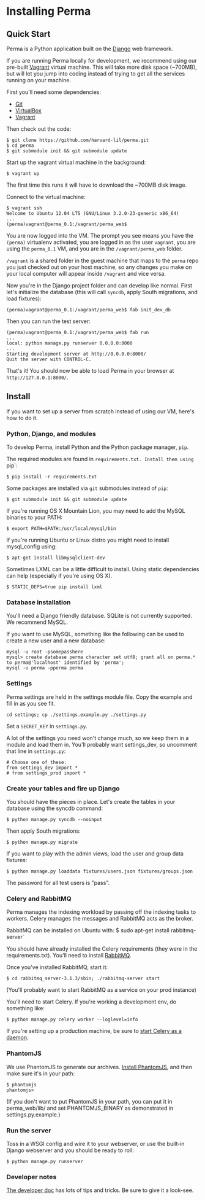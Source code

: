 Installing Perma
=====

## Quick Start

Perma is a Python application built on the [Django](https://www.djangoproject.com/) web framework.

If you are running Perma locally for development, we recommend using our pre-built
[Vagrant](http://docs.vagrantup.com/v2/getting-started/) virtual machine. This will take more disk space (~700MB),
but will let you jump into coding instead of trying to get all the services running on your machine.

First you'll need some dependencies:

* [Git](http://git-scm.com/downloads)
* [VirtualBox](https://www.virtualbox.org/wiki/Downloads)
* [Vagrant](http://www.vagrantup.com/downloads.html)

Then check out the code:

    $ git clone https://github.com/harvard-lil/perma.git
    $ cd perma
    $ git submodule init && git submodule update

Start up the vagrant virtual machine in the background:

    $ vagrant up

The first time this runs it will have to download the ~700MB disk image.

Connect to the virtual machine:

    $ vagrant ssh
    Welcome to Ubuntu 12.04 LTS (GNU/Linux 3.2.0-23-generic x86_64)
    ...
    (perma)vagrant@perma_0.1:/vagrant/perma_web$

You are now logged into the VM. The prompt you see means you have the `(perma)` virtualenv activated,
you are logged in as the user `vagrant`, you are using the `perma_0.1` VM, and you are in the `/vagrant/perma_web` folder.

`/vagrant` is a shared folder in the guest machine that maps to the `perma` repo you just checked out on your host machine,
so any changes you make on your local computer will appear inside `/vagrant` and vice versa.

Now you're in the Django project folder and can develop like normal. First let's initialize the database
(this will call `syncdb`, apply South migrations, and load fixtures):

    (perma)vagrant@perma_0.1:/vagrant/perma_web$ fab init_dev_db

Then you can run the test server:

    (perma)vagrant@perma_0.1:/vagrant/perma_web$ fab run
    ...
    local: python manage.py runserver 0.0.0.0:8000
    ...
    Starting development server at http://0.0.0.0:8000/
    Quit the server with CONTROL-C.

That's it! You should now be able to load Perma in your browser at `http://127.0.0.1:8000/`.

## Install

If you want to set up a server from scratch instead of using our VM, here's how to do it.

### Python, Django, and modules

To develop Perma, install Python and the Python package manager, `pip`.

The required modules are found in `requirements.txt. Install them using `pip`:

    $ pip install -r requirements.txt

Some packages are installed via `git` submodules instead of `pip`:

    $ git submodule init && git submodule update

If you're running OS X Mountain Lion, you may need to add the MySQL binaries 
to your PATH:

    $ export PATH=$PATH:/usr/local/mysql/bin

If you're running Ubuntu or Linux distro you might need to install mysql_config using:

    $ apt-get install libmysqlclient-dev

Sometimes LXML can be a little difficult to install. Using static dependencies can help (especially if you're using OS X).

    $ STATIC_DEPS=true pip install lxml


### Database installation

You'll need a Django friendly database. SQLite is not currently supported. We recommend MySQL.

If you want to use MySQL, something like the following can be used to create a new user and a new database:

	mysql -u root -psomepasshere
	mysql> create database perma character set utf8; grant all on perma.* to perma@'localhost' identified by 'perma';
	mysql -u perma -pperma perma

### Settings

Perma settings are held in the settings module file. Copy the example and fill in as you see fit.

    cd settings; cp ./settings.example.py ./settings.py

Set a `SECRET_KEY` in `settings.py`.

A lot of the settings you need won't change much, so we keep them in a module and load them in. You'll probably want settings_dev, so uncomment that line in `settings.py`:

    # Choose one of these:
    from settings_dev import *
    # from settings_prod import *

### Create your tables and fire up Django

You should have the pieces in place. Let's create the tables in your database using the syncdb command:

    $ python manage.py syncdb --noinput

Then apply South migrations:

    $ python manage.py migrate

If you want to play with the admin views, load the user and group data fixtures:

    $ python manage.py loaddata fixtures/users.json fixtures/groups.json

The password for all test users is "pass".

### Celery and RabbitMQ

Perma manages the indexing workload by passing off the indexing tasks to workers. Celery manages the messages and RabbitMQ acts as the broker.

RabbitMQ can be installed on Ubuntu with:
    $ sudo apt-get install rabbitmq-server`

You should have already installed the Celery requirements (they were in the requirements.txt). You'll need to install [RabbitMQ](http://www.rabbitmq.com/).

Once you've installed RabbitMQ, start it:

    $ cd rabbitmq_server-3.1.3/sbin; ./rabbitmq-server start

(You'll probably want to start RabbitMQ as a service on your prod instance)

You'll need to start Celery. If you're working a development env, do something like:

    $ python manage.py celery worker --loglevel=info

If you're setting up a production machine, be sure to [start Celery as a daemon](http://docs.celeryproject.org/en/latest/tutorials/daemonizing.html#daemonizing).

### PhantomJS

We use PhantomJS to generate our archives. [Install PhantomJS](http://phantomjs.org/download.html), and then make sure it's in your path:

    $ phantomjs
    phantomjs>

(If you don't want to put PhantomJS in your path, you can put it in perma_web/lib/ and set PHANTOMJS_BINARY as demonstrated in settings.py.example.)

### Run the server

Toss in a WSGI config and wire it to your webserver, or use the built-in Django webserver and you should be ready to roll:

    $ python manage.py runserver

### Developer notes

[The developer doc](https://github.com/harvard-lil/perma/blob/develop/developer.md) has lots of tips and tricks. Be sure to give it a look-see.
